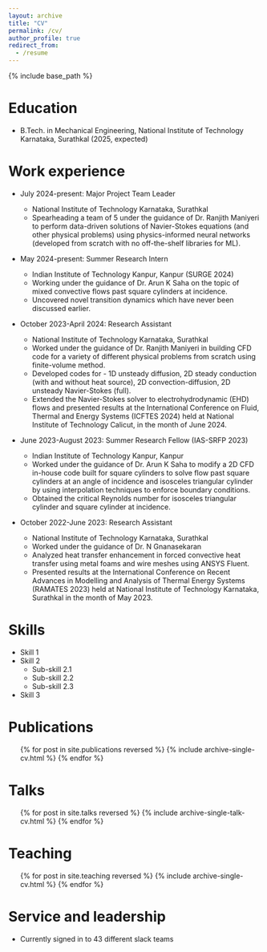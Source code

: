 ```yaml
---
layout: archive
title: "CV"
permalink: /cv/
author_profile: true
redirect_from:
  - /resume
---
```


{% include base_path %}

Education
======
* B.Tech. in Mechanical Engineering, National Institute of Technology Karnataka, Surathkal (2025, expected)

Work experience
======
* July 2024-present: Major Project Team Leader
  * National Institute of Technology Karnataka, Surathkal
  * Spearheading a team of 5 under the guidance of Dr. Ranjith Maniyeri to perform data-driven solutions of Navier-Stokes equations (and other physical problems) using physics-informed neural networks (developed from scratch with no off-the-shelf libraries for ML).

* May 2024-present: Summer Research Intern
  * Indian Institute of Technology Kanpur, Kanpur (SURGE 2024)
  * Working under the guidance of Dr. Arun K Saha on the topic of mixed convective flows past square cylinders at incidence.
  * Uncovered novel transition dynamics which have never been discussed earlier.

* October 2023-April 2024: Research Assistant
  * National Institute of Technology Karnataka, Surathkal
  * Worked under the guidance of Dr. Ranjith Maniyeri in building CFD code for a variety of different physical problems from scratch using finite-volume method.
  * Developed codes for - 1D unsteady diffusion, 2D steady conduction (with and without heat source), 2D convection-diffusion, 2D unsteady Navier-Stokes (full).
  * Extended the Navier-Stokes solver to electrohydrodynamic (EHD) flows and presented results at the International Conference on Fluid, Thermal and Energy Systems (ICFTES 2024) held at National Institute of Technology Calicut, in the month of June 2024.

* June 2023-August 2023: Summer Research Fellow (IAS-SRFP 2023)
  * Indian Institute of Technology Kanpur, Kanpur
  * Worked under the guidance of Dr. Arun K Saha to modify a 2D CFD in-house code built for square cylinders to solve flow past square cylinders at an angle of incidence and isosceles triangular cylinder by using interpolation techniques to enforce boundary conditions.
  * Obtained the critical Reynolds number for isosceles triangular cylinder and square cylinder at incidence.
 
* October 2022-June 2023: Research Assistant
  * National Institute of Technology Karnataka, Surathkal
  * Worked under the guidance of Dr. N Gnanasekaran
  * Analyzed heat transfer enhancement in forced convective heat transfer using metal foams and wire meshes using ANSYS Fluent.
  * Presented results at the International Conference on Recent Advances in Modelling and Analysis of Thermal Energy Systems (RAMATES 2023) held at National Institute of Technology Karnataka, Surathkal in the month of May 2023. 
  
Skills
======
* Skill 1
* Skill 2
  * Sub-skill 2.1
  * Sub-skill 2.2
  * Sub-skill 2.3
* Skill 3

Publications
======
  <ul>{% for post in site.publications reversed %}
    {% include archive-single-cv.html %}
  {% endfor %}</ul>
  
Talks
======
  <ul>{% for post in site.talks reversed %}
    {% include archive-single-talk-cv.html  %}
  {% endfor %}</ul>
  
Teaching
======
  <ul>{% for post in site.teaching reversed %}
    {% include archive-single-cv.html %}
  {% endfor %}</ul>
  
Service and leadership
======
* Currently signed in to 43 different slack teams
